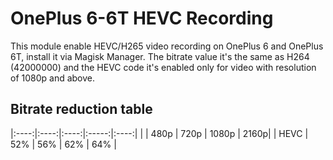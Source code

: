 # OnePlus 6-6T HEVC Recording

This module enable HEVC/H265 video recording on OnePlus 6 and OnePlus 6T, install it via Magisk Manager. The bitrate value it's the same as H264 (42000000) and the HEVC code it's enabled only for video with resolution of 1080p and above.

## Bitrate reduction table

|:----:|:----:|:----:|:-----:|:----:|
|      | 480p | 720p | 1080p | 2160p|
| HEVC | 52%  | 56%  | 62%   | 64%  |
